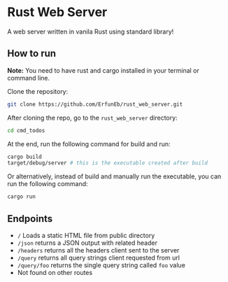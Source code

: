 # Rust Web Server

A web server written in vanila Rust using standard library!

## How to run

**Note:** You need to have rust and cargo installed in your terminal or command line.

Clone the repository:

```sh
git clone https://github.com/ErfunEb/rust_web_server.git
```

After cloning the repo, go to the `rust_web_server` directory:

```sh
cd cmd_todos
```

At the end, run the following command for build and run:

```sh
cargo build
target/debug/server # this is the executable created after build
```

Or alternatively, instead of build and manually run the executable, you can run the following command:

```sh
cargo run
```

## Endpoints

- `/` Loads a static HTML file from public directory
- `/json` returns a JSON output with related header
- `/headers` returns all the headers client sent to the server
- `/query` returns all query strings client requested from url
- `/query/foo` returns the single query string called `foo` value
- Not found on other routes
